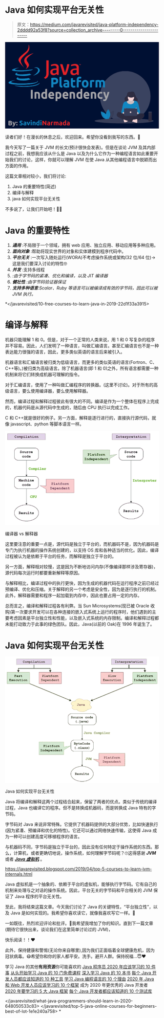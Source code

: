 # Java 如何实现平台无关性

> 原文：<https://medium.com/javarevisited/java-platform-independency-2dddd92a53f8?source=collection_archive---------0----------------------->

![](img/92ea0c5f4032b33a978127a028107714.png)

读者们好！在漫长的休息之后，欢迎回来。希望你没看到我写的东西。🤗

我今天写了一篇关于 JVM 的长文(预计很快会发表)。但是在谈论 JVM 及其内部过程之前，我想我应该从什么是 Java 以及为什么它作为一种编程语言如此重要开始我们的讨论，这样，你就可以理解 JVM 在使 Java 从其他编程语言中脱颖而出方面的作用。

这篇文章相对较小，我们将讨论:

1.  Java 的重要特性(简述)
2.  编译与解释
3.  java 如何实现平台无关性

不多说了，让我们开始吧！💪🏽

# Java 的重要特性

1.  ***通用*** :不局限于一个领域，拥有 web 应用、独立应用、移动应用等多种应用。
2.  ***面向对象*** :帮助将现实世界的对象和实体建模到程序代码中。
3.  ***平台无关*** :一次写入随处运行(WORA)不考虑操作系统或架构(32 位/64 位)→这是我们要深入讨论的特性🤓
4.  ***并发*** :支持多线程
5.  *:由于字节码的紧凑、优化和编译，以及 JIT 编译器*
6.  ****健壮性*** :由字节码验证器保证*
7.  ****支持多种语言***:Scalar、Ruby 等语言可以被编译成有效的字节码，因此可以被 JVM 执行。*

*</javarevisited/10-free-courses-to-learn-java-in-2019-22d1f33a3915>  

# 编译与解释

机器只能理解 1 和 0。但是，对于一个正常的人类来说，用 1 和 0 写复杂的程序并不容易。因此，人们发明了一种语言，叫做汇编语言。甚至汇编语言也不是一种表达能力很强的语言，因此，更多类似英语的语言后来被引入。

机器语言和汇编语言被归类为低级语言，而更多的类似英语的语言(Fortron、C、C++等)。)被归类为高级语言。除了机器语言(即 1 和 0)之外，所有语言都需要一种机制来将它们转换成机器可理解的指令。

对于汇编语言，使用了一种叫做汇编程序的转换器。(这里不讨论)。对于所有的高级语言，要么使用编译器，要么使用解释器。

然而，编译过程和解释过程彼此有很大的不同。编译是作为一个整体在程序上完成的，机器代码是从源代码中生成的，随后由 CPU 执行以完成工作。

C 和 C++就是很好的例子。另一方面，解释是逐行进行的，直接执行源代码，就像 javascript、python 等脚本语言一样。

[![](img/85c1f01ec8312bf486e0005252c45357.png)](https://medium.com/swlh/10-things-java-developer-should-learn-in-2019-5e0cf388e07f)

编译器 vs 解释器

这里要注意的重要一点是，源代码是独立于平台的，而机器码不是，因为机器码是专门为执行机器的操作系统创建的，以支持 OS 库和各种适当的优化。因此，编译过程被认为是依赖于平台的任务，而解释是独立于平台的。

另一方面，解释相对较慢，这是因为不断地访问内存(不像编译那样涉及寄存器)，源代码每次运行时都要重新解释等原因。

与解释相比，编译过程中的执行更快，因为生成的机器代码在运行程序之前已经过预编译、优化和压缩。关于解释的另一个考虑是安全性，因为是逐行执行的机制。此外，解释器需要和程序一起加载到内存中，因此也要占用一定的内存。

总而言之，编译和解释过程各有利弊。当 Sun Microsystems(现已被 Oracle 收购)第一次要求开发可以在各种连接的嵌入式系统上运行的程序时，他们遇到的主要考虑因素是平台独立性和性能，以及嵌入式系统的内存限制。编译和解释过程都未能打动致力于此事的绿色团队。因此，Java(以前的 Oak)在 1996 年诞生了。

# Java 如何实现平台无关性

[![](img/03483742681b0a7666912a3e33b7f7b3.png)](http://www.java67.com/2012/08/how-java-achieves-platform-independence.html)

Java 如何实现平台无关性

Java 将编译和解释这两个过程结合起来，保留了两者的优点。类似于传统的编译过程，Java 也编译它的程序。但不是转换成机器码，而是转换成 Java 特有的字节码。

字节码对 Java 来说非常特殊。它提供了机器码提供的大部分优势，比如快速执行(因为紧凑、预编译和优化的特性)。它还可以通过网络快速传输，这使得 Java 成为一种可以创建高度可移植程序的语言。

与机器码不同，字节码是独立于平台的，因此没有任何特定于操作系统的东西。那么，计算机，或者更确切地说，操作系统，如何理解字节码呢？🙄这得感谢 ***JVM*** 或者 [***Java 虚拟机***](/@phantomgrin/jvm-101-introduction-classloader-sub-system-jit-compiler-part-1-9e5a6782fa3e) 。

<https://javarevisited.blogspot.com/2019/04/top-5-courses-to-learn-jvm-internals.html>  

Java 虚拟机是一个抽象的、依赖于平台的虚拟机，能够执行字节码。它有自己的机制来处理与之对话的操作系统。因此，平台无关的字节码和平台相关的 JVM 保证了 Java 程序的平台无关性。

至此，我将结束这篇文章。今天我们讨论了 Java 的关键特性，“平台独立性”，以及 Java 是如何实现的。我希望你喜欢读它，就像我喜欢写它一样。🙈

一如既往，热烈欢迎评论和批评。🤗我希望我增加了你的知识。直到下一篇文章(期待它很快出来，谈论我们在这里简单讨论过的 JVM)，

快乐阅读！！❤️

此外，保持健康和警惕(无论你来自哪里),因为我们正面临着全球健康危机，因为冠状病毒。😷希望你和你的家人都平安。洗手。避开人群。保持祝福…😇❤️

学习 Java 的其他**有用资源**你可能喜欢的
[Java 程序员 2020 年应该学习的 10 件事](https://javarevisited.blogspot.com/2017/12/10-things-java-programmers-should-learn.html#axzz5atl0BngO)
[从头开始学习 Java 的 10 门免费课程](http://www.java67.com/2018/08/top-10-free-java-courses-for-beginners-experienced-developers.html)
[深入学习 Java 的 10 本书](https://medium.freecodecamp.org/must-read-books-to-learn-java-programming-327a3768ea2f)
[每个 Java 开发人员都应该知道的 10 种工具](http://www.java67.com/2018/04/10-tools-java-developers-should-learn.html)
[学习 Java 编程语言的 10 个理由](http://javarevisited.blogspot.sg/2013/04/10-reasons-to-learn-java-programming.html)
[2020 年 Java 和 Web 开发人员应该学习的 10 个框架](http://javarevisited.blogspot.sg/2018/01/10-frameworks-java-and-web-developers-should-learn.html) 成为 2020 年更优秀的 Java 开发者
[2020 年要学习的 5 大 Java 框架](http://javarevisited.blogspot.sg/2018/04/top-5-java-frameworks-to-learn-in-2018_27.html)
[每个 Java 开发者都应该知道的 10 个测试库](https://javarevisited.blogspot.sg/2018/01/10-unit-testing-and-integration-tools-for-java-programmers.html)

</javarevisited/what-java-programmers-should-learn-in-2020-648050533c83>  </javarevisited/top-5-java-online-courses-for-beginners-best-of-lot-1e1e240a758> *